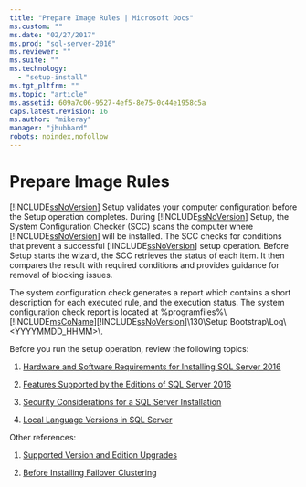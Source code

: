 ```yaml
---
title: "Prepare Image Rules | Microsoft Docs"
ms.custom: ""
ms.date: "02/27/2017"
ms.prod: "sql-server-2016"
ms.reviewer: ""
ms.suite: ""
ms.technology: 
  - "setup-install"
ms.tgt_pltfrm: ""
ms.topic: "article"
ms.assetid: 609a7c06-9527-4ef5-8e75-0c44e1958c5a
caps.latest.revision: 16
ms.author: "mikeray"
manager: "jhubbard"
robots: noindex,nofollow
---
```

# Prepare Image Rules
  [!INCLUDE[ssNoVersion](../a9notintoc/includes/ssnoversion-md.md)] Setup validates your computer configuration before the Setup operation completes. During [!INCLUDE[ssNoVersion](../a9notintoc/includes/ssnoversion-md.md)] Setup, the System Configuration Checker (SCC) scans the computer where [!INCLUDE[ssNoVersion](../a9notintoc/includes/ssnoversion-md.md)] will be installed. The SCC checks for conditions that prevent a successful [!INCLUDE[ssNoVersion](../a9notintoc/includes/ssnoversion-md.md)] setup operation. Before Setup starts the wizard, the SCC retrieves the status of each item. It then compares the result with required conditions and provides guidance for removal of blocking issues.  
  
 The system configuration check generates a report which contains a short description for each executed rule, and the execution status. The system configuration check report is located at %programfiles%\\[!INCLUDE[msCoName](../a9notintoc/includes/msconame-md.md)][!INCLUDE[ssNoVersion](../a9notintoc/includes/ssnoversion-md.md)]\130\Setup Bootstrap\Log\\<YYYYMMDD_HHMM>\\.  
  
 Before you run the setup operation, review the following topics:  
  
1.  [Hardware and Software Requirements for Installing SQL Server 2016](../sql-server/install/hardware-and-software-requirements-for-installing-sql-server.md)  
  
2.  [Features Supported by the Editions of SQL Server 2016](../Topic/Features%20Supported%20by%20the%20Editions%20of%20SQL%20Server%202016.md)  
  
3.  [Security Considerations for a SQL Server Installation](../sql-server/install/security-considerations-for-a-sql-server-installation.md)  
  
4.  [Local Language Versions in SQL Server](../sql-server/install/local-language-versions-in-sql-server.md)  
  
 Other references:  
  
1.  [Supported Version and Edition Upgrades](../database-engine/install/windows/supported-version-and-edition-upgrades.md)  
  
2.  [Before Installing Failover Clustering](../sql-server/failover-clusters/install/before-installing-failover-clustering.md)  
  
  